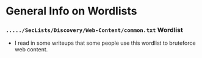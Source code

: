 # General Info on Wordlists  

### `...../SecLists/Discovery/Web-Content/common.txt` Wordlist   

* I read in some writeups that some people use this wordlist to bruteforce web content.